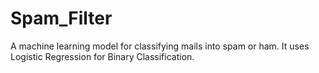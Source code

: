 # Spam_Filter
A machine learning model for classifying mails into spam or ham.
It uses Logistic Regression for Binary Classification.
